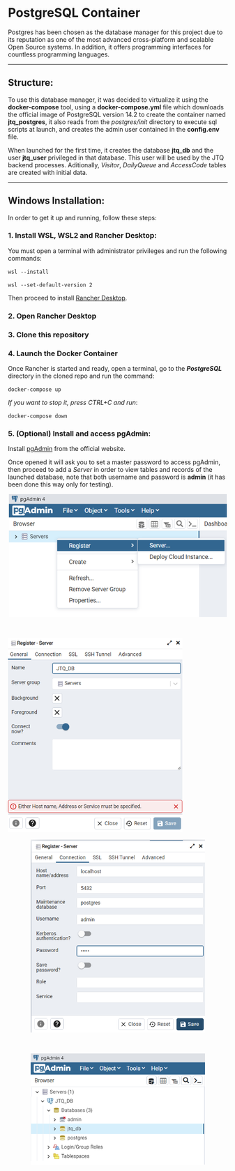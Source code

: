 # PostgreSQL Container

Postgres has been chosen as the database manager for this project due to its reputation as one of the most advanced cross-platform and scalable Open Source systems. In addition, it offers programming interfaces for countless programming languages.

--------------
## Structure:

To use this database manager, it was decided to virtualize it using the **docker-compose** tool, using a **docker-compose.yml** file which downloads the official image of PostgreSQL version 14.2 to create the container named **jtq_postgres**, it also reads from the *postgres/init* directory to execute sql scripts at launch, and creates the admin user contained in the **config.env** file.

When launched for the first time, it creates the database **jtq_db** and the user **jtq_user** privileged in that database. This user will be used by the JTQ backend processes. Aditionally, *Visitor*, *DailyQueue* and *AccessCode* tables are created with initial data.

--------------
## Windows Installation:

In order to get it up and running, follow these steps:

### 1. Install WSL, WSL2 and Rancher Desktop:

You must open a terminal with administrator privileges and run the following commands:

~~~
wsl --install
~~~
~~~
wsl --set-default-version 2
~~~

Then proceed to install [Rancher Desktop](https://rancherdesktop.io/).

### 2. Open Rancher Desktop

### 3. Clone this repository

### 4. Launch the Docker Container

Once Rancher is started and ready, open a terminal, go to the ***PostgreSQL*** directory in the cloned repo and run the command:

~~~
docker-compose up
~~~

*If you want to stop it, press CTRL+C and run*:

~~~
docker-compose down
~~~

### 5. (Optional) Install and access pgAdmin:

Install [pgAdmin](https://www.pgadmin.org/download/pgadmin-4-windows/) from the official website.

Once opened it will ask you to set a master password to access pgAdmin, then proceed to add a *Server* in order to view tables and records of the launched database, note that both username and password is **admin** (it has been done this way only for testing).

<div>
    <p style = 'text-align:center;'>
        <img src="../documentation/images/postgres/pg1.png" alt="" width="500px">
    </p>
</div>
<br/>
<div>
    <p style = 'text-align:center; float: left;'>
        <img src="../documentation/images/postgres/pg2.png" alt="" width="400px">
    </p>
</div>
<div>
    <p style = 'text-align:center;'>
       <img src="../documentation/images/postgres/pg3.png" alt="" width="400px">
    </p>
</div>
<br/>
<div>
    <p style = 'text-align:center;'>
       <img src="../documentation/images/postgres/pg4.png" alt="" width="400px">
    </p>
</div>
